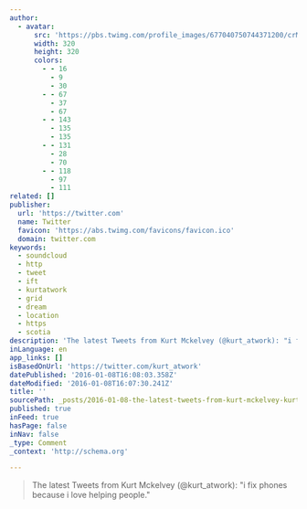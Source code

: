```yaml
---
author:
  - avatar:
      src: 'https://pbs.twimg.com/profile_images/677040750744371200/crMdDQlA_400x400.jpg'
      width: 320
      height: 320
      colors:
        - - 16
          - 9
          - 30
        - - 67
          - 37
          - 67
        - - 143
          - 135
          - 135
        - - 131
          - 28
          - 70
        - - 118
          - 97
          - 111
related: []
publisher:
  url: 'https://twitter.com'
  name: Twitter
  favicon: 'https://abs.twimg.com/favicons/favicon.ico'
  domain: twitter.com
keywords:
  - soundcloud
  - http
  - tweet
  - ift
  - kurtatwork
  - grid
  - dream
  - location
  - https
  - scotia
description: 'The latest Tweets from Kurt Mckelvey (@kurt_atwork): "i fix phones because i love helping people."'
inLanguage: en
app_links: []
isBasedOnUrl: 'https://twitter.com/kurt_atwork'
datePublished: '2016-01-08T16:08:03.358Z'
dateModified: '2016-01-08T16:07:30.241Z'
title: ''
sourcePath: _posts/2016-01-08-the-latest-tweets-from-kurt-mckelvey-kurt_atwork-i-fix.md
published: true
inFeed: true
hasPage: false
inNav: false
_type: Comment
_context: 'http://schema.org'

---
```

> The latest Tweets from Kurt Mckelvey &lpar;&commat;kurt&lowbar;atwork&rpar;&colon; "i fix phones because i love helping people&period;"